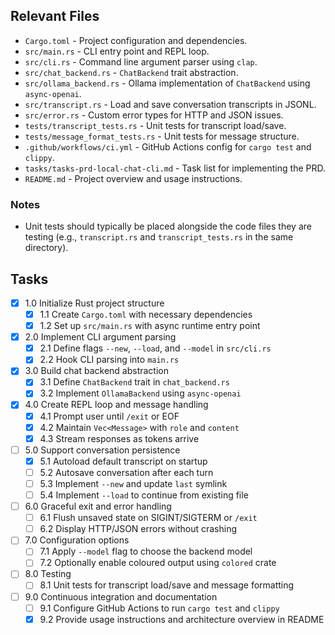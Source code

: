 ## Relevant Files

- `Cargo.toml` - Project configuration and dependencies.
- `src/main.rs` - CLI entry point and REPL loop.
- `src/cli.rs` - Command line argument parser using `clap`.
- `src/chat_backend.rs` - `ChatBackend` trait abstraction.
- `src/ollama_backend.rs` - Ollama implementation of `ChatBackend` using `async-openai`.
- `src/transcript.rs` - Load and save conversation transcripts in JSONL.
- `src/error.rs` - Custom error types for HTTP and JSON issues.
- `tests/transcript_tests.rs` - Unit tests for transcript load/save.
- `tests/message_format_tests.rs` - Unit tests for message structure.
- `.github/workflows/ci.yml` - GitHub Actions config for `cargo test` and `clippy`.
- `tasks/tasks-prd-local-chat-cli.md` - Task list for implementing the PRD.
- `README.md` - Project overview and usage instructions.

### Notes

- Unit tests should typically be placed alongside the code files they are testing (e.g., `transcript.rs` and `transcript_tests.rs` in the same directory).

## Tasks

- [x] 1.0 Initialize Rust project structure
  - [x] 1.1 Create `Cargo.toml` with necessary dependencies
  - [x] 1.2 Set up `src/main.rs` with async runtime entry point
- [x] 2.0 Implement CLI argument parsing
  - [x] 2.1 Define flags `--new`, `--load`, and `--model` in `src/cli.rs`
  - [x] 2.2 Hook CLI parsing into `main.rs`
- [x] 3.0 Build chat backend abstraction
  - [x] 3.1 Define `ChatBackend` trait in `chat_backend.rs`
  - [x] 3.2 Implement `OllamaBackend` using `async-openai`
- [x] 4.0 Create REPL loop and message handling
  - [x] 4.1 Prompt user until `/exit` or EOF
  - [x] 4.2 Maintain `Vec<Message>` with `role` and `content`
  - [x] 4.3 Stream responses as tokens arrive
- [ ] 5.0 Support conversation persistence
  - [x] 5.1 Autoload default transcript on startup
  - [ ] 5.2 Autosave conversation after each turn
  - [ ] 5.3 Implement `--new` and update `last` symlink
  - [ ] 5.4 Implement `--load` to continue from existing file
- [ ] 6.0 Graceful exit and error handling
  - [ ] 6.1 Flush unsaved state on SIGINT/SIGTERM or `/exit`
  - [ ] 6.2 Display HTTP/JSON errors without crashing
- [ ] 7.0 Configuration options
  - [ ] 7.1 Apply `--model` flag to choose the backend model
  - [ ] 7.2 Optionally enable coloured output using `colored` crate
- [ ] 8.0 Testing
  - [ ] 8.1 Unit tests for transcript load/save and message formatting
- [ ] 9.0 Continuous integration and documentation
  - [ ] 9.1 Configure GitHub Actions to run `cargo test` and `clippy`
  - [x] 9.2 Provide usage instructions and architecture overview in README
